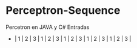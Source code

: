 # Perceptron-Sequence
Percetron en JAVA y C#
Entradas 
+ | 1 |  2 | 3  |
1 | 2 |  3 | 1  |
2 | 3 |  1 | 2  |
3 | 1 |  2 | 3  |

